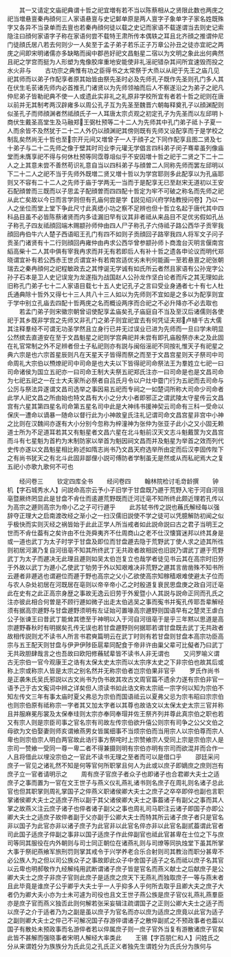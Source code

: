 <!-- { "loadSidebar": true } -->
　　其一又请定文庙祀典谓十哲之祀宜増有若不当以陈蔡相从之贤限此数也两庑之祀当増悬亶秦冉顔何三人家语悬亶与史记鄡单原是两人亶字子象单字子家名姓既殊字又各异不当录单而去亶也若秦冉顔何徒以载之史记而家语不载遂谓当去则史记索隐注曰顔何家语字子称在家语何尝不载特王肃所传本偶轶之耳且北齐顔之推谓仲尼门徒顔氏居八若去何则少一人矣至于孟子弟子若乐正子万章公孙丑之徒亦宜祀之两庑之间即宋明诸儒亦多缺略而闽中郡邑好祀文昌魁星二宿以为文明之象此出何典然且祀之学宫而挺为人形塑为鬼像胶庠重地安能使非礼滛祀错杂其间所宜速毁而投之水火非与
　　古功宗之典惟有功之臣得书之太常祭于大烝以从祀于先王之庙几见祀其师而以弟子作配享者原其始皆由祭先圣时必及先师孔子既作先圣则孔门多人其在伏生毛苌诸先师内必首推孔门诸贤以为先师领袖而后人不察遂沿之为弟子之祀凡仲尼弟子皆勒祀典不使一人或遗此实非礼之礼原非学校所宜有者若十哲之祀则在唐以前并无其制考两汉辟雍多以周公孔子互为先圣至魏晋六朝每释奠孔子以顔渊配则似圣孔子而师顔渊者然祗顔氏子一人耳唐太宗贞观之初定孔子为先圣而以左邱明卜商伏生戴圣高堂生及马融郑王弼杜预等二十二人为先师其中孔门弟子祗卜子夏一人而余皆不及然犹于二十二人外仍以顔渊祀其傍则既有先师又设配享而于是学校之制乱矣然尚无十哲也至宗开元间又増曾子一人于顔子之下同作配享且图二贤及七十弟子与二十二先师之像于壁其时司业李元瓘无学倡言四科弟子闵子骞辈虽列像庙堂而未膺享祀不得与何休杜预等同霑尊俎似乎不安因増十哲之祀于二贤之下二十二人之上其意未尝不善然苟识礼意自当以四科弟子与顔曽二人同称先师而罢左邱明以下二十二人之祀不当于先师外既増二贤又増十哲以为学宫耶则多此配享以为孔庙耶则又不容有二十二人之先师于庙于学两无一当而于是配享无已至赵宋无道初以王安石配顔曽而三既而以子思孟子配顔曽而四四配十哲定为牢不可破之称名而先师之祀从此亡矣故以今日而言学则但有孔庙何尝是学【説见绍兴府学陆教授问卷】乃以一人之坐位而堂上堂下争此尺寸此真缌小功之察不足辨也但十哲立名起于唐代其中四科品目虽不必皆陈蔡诸贤而内多诖漏旧早有议其非者祗从来品目不足优劣假如孔丛子称孔子四友祗顔回端木赐颛孙师仲由四人尸子称孔子六侍祗子路公西华子贡宰我顔回冉伯牛六人楚子西语昭王孔门有四不如则子贡顔回子路宰我四人将军文子问子贡圣门诸贤有十二行则顔回冉雍仲由冉求公西华曾参颛孙师卜商澹台灭明言偃南宫縚高柴十二人其中俱有宰我冉求而并无有若即后人有补十哲之遗各申论议而明代郑晓谓宜补有若公西赤王世贞谓宜补有若南宫适优劣未判何能画一至若悬亶之祀张朝瑞去之秦冉顔何之祀程敏政去之其悖诞无学诚有如氏所云者然且家语有公孙宠字公孙子石本是卫人史记误宠为龙遂指为战国赵人公孙龙作坚白论者而斥之其无理如此旧称孔门弟子七十二人家语目载七十五人史记孔子之言曰受业身通者七十有七人杜氏通典除十哲外又得七十三人共八十三人如以为先师则不宜如是之多以为配享则宜于学中别立孔庙去四配十哲两庑之名而概设两序而合祀之不必升降亦不必去取也
　　若孟门弟子则宋徽宗朝曾诏使配享孟庙矣孔子庙庭自不当及至汉后诸儒则各使祀于其乡既非学宫之先师又非孔门之弟子则宜祀宜去有何凭证夫郑卢植千古大儒其注释羣经不可谓无功圣学然且立身行已并无过误业已进为先师而一旦曰学未明显公然摈去直道安在至于文昌魁星之祀则学宫典祀并未尝有即孔庙殷祭亦未之及此固在礼官常制之外不足辨者但士子私祀则亦有説与闽俗滛祀不同按礼惟天子有祀星之典六宗是也六宗首星辰则凡在天星天子皆得而祭之而至于文昌宫星则天子祭司中司命周礼大宗伯以槱燎祀司中司命是也大夫以下皆得祀司命祭法王为羣姓立七祀一曰司命诸侯为国立五祀亦一曰司命王制大夫祭五祀郑氏注亦一曰司命是也是文昌司命为七祀五祀之一在士大夫家所必祭者自吕氏月令以户灶中霤门行为五祀而去司命与公厉与祭法异遂谓文昌司选举之事因易五祀而专祠之一如楚词所称大司命少司命者此学人祀文昌之所由始也特文昌有大小之分大小者即邪正之谓武陵太守星传云文昌宫有六星其第四星名司命第五星名司中此是大神纬书援神契云司命有三科一受命以保庆一遭命以谪暴一随命以督行此为小神故皇氏注礼记谓司命文昌宫星非宫中小神之比则在汉魏间亦遂有大小分别今忽称为梓潼神为张仲为张亚子此小之又小固无赖道士所为不足道耳若其又有魁星者文昌六星在北斗魁前汉天文志斗魁戴筐为文昌宫而斗有七星魁为首杓为末制防家以举首为魁因祠文昌而并及魁星为举首之效而列代史传亦遂以文昌魁星相比称述如隋志尚书乃文昌天府选举所由定而后汉李固传陛下之有尚书犹天之有北斗此固非鄙俚小説可傅防者学制虽无是然或从而私祀焉大之复五祀小亦歌九歌何不可也

　　经问卷三
　　钦定四库全书
　　经问卷四
　　翰林院检讨毛竒龄撰
　　钟机【字石城秀水人】问説命高宗云予小子旧学于甘盘既乃遯于荒野入宅于河自河徂亳暨厥终罔显此是甘盘不肻仕而逺遯荒野既而迁河迁亳不知所终此颇近理若孔传以为高宗之遯则高宗为帝小乙之子可行遯乎
　　此苏轼书传之説也蘓氏解经每以强辞夺正理大之启南渡改经之渐小之一扫汉儒旧説使不学之徒可以凭臆解防初闻之似乎极快而实则灭经之祸皆始于此此正学人所当戒者如此説命説曰古之君子当明王之世而不肻仕葢有之矣许由不仕尧舜夷齐不仕周商山之老不仕汉懐寳迷邦以终其身是或一道也武丁为太子时学于甘盘及即位而甘盘遯去隐于荒野武丁使人求之迹其所徃则初居河濵乃复自河徂亳不知其所终武丁无共政者故相説也旧説乃谓武丁遯于荒野武丁为太子而遯决无此理且遯则如吴太伯岂复立也哉学者徒见书云其在高宗时旧劳于外故以武丁为遯小乙使武丁劬劳于外以知艰难决非荒野之遯其言凿凿殊不知书所云遯者非遯逃也谓避位而遯于野也高宗之父小乙欲使高宗知稼穑艰难使避太子位而与农人杂处初居在河既居在亳则以帝辛帝小乙之时殷道复衰民思盘庚之政自河迁亳此在史有之此正高宗身歴之事故无逸云旧劳于外爰暨小人其説与説命正同而孔氏之注亦彼此相合何曽是不顾行遯如微子出走太伯逃吴之事而寃书并寃孔传耶吾辈解经须有据高宗遯野与甘盘遯野须明有左证始可置喙高宗遯野则国语早有之楚灵王虐白公子张谏王曰昔武丁能耸其徳至于神明以入于河自河徂亳于是乎三年黙以思道是高宗遯野春秋时有明据矣孔传无误也若甘盘遯野则何据耶若谓甘盘既去武丁无共政者故相传説则尤不读书人所言书君奭篇明云在武丁时则有若甘盘则甘盘本高宗功臣高宗与五王配天则甘盘与伊尹伊陟臣扈辈同配食于帝非许由巢父辈可比儗者乃曰武丁无共政胆肆哉言之也吾故曰欧阳修蘓轼辈皆不读书人非无谓也
　　又问罗喻义谓古无宗伯一官今观康王之诰有太保太史太宗而以太宗序太史之下非宗伯也故其后或称上宗或称宗人皆是太宗之别名然并无称宗伯者岂宗伯果非官乎
　　罗氏作尚书是正袭朱氏吴氏邪説以古文尚书为伪书故其攻古文周官篇不遗余力遂有宗伯非官一语予己于古文寃词中辨之详矣但人须读书如此诰文称太宗祗一宗字何以知为宗伯不知左传文三年有事太庙时夏父弗忌为宗伯而国语祗云以夏弗父忌为宗韦昭曰宗宗伯也则宗伯原有祗称宗一字者其又加太字者以其尊也故诰文以太保太史太宗三官并称且并服麻冕彤裳及太保奉珪则太宗亦奉同奉瑁并佐王祭齐列并尊此真宗伯之职也若又有宗人则是宗臣司事之官名宗有司故左传宗伯欲升僖公则宗有司争之公父文伯之母欲为文伯娶妻则师亥谓飨燕男女皆属细事不当烦宗伯而当用宗人以宗伯尊而宗人卑也则宗伯宗人明白两官故此诰行事方祭咤时上宗赞飨宗人受同上宗是宗伯宗人是宗司一赞飨一受同一尊一卑二者不得兼摄则明有宗伯亦明有宗司而欲混并而合作一人且将借此以埋没宗伯之一官此不读书无理之至者而可以是借口乎
　　邵廷采问庶子一官见之诸礼然不知是何等官何所职掌且何人为此或以庶子即嫡庶之庶则岂有庶子立一官者请明示之
　　周有庶子官庶子者众子也即诸子也合君卿大夫士之适庶子之事而置为一官在文王世子与燕义仪礼燕礼诸书则名庶子在周礼则名诸子总此官也但其职掌则周礼掌国子之倅燕义职诸侯卿大夫士之庶子之卒卒即倅也副也言职掌诸侯卿大夫士之适庶子所以副于其父诸侯卿大夫士之事葢诸子有副父之事而其人掌之故燕义注云庶子诸子也倅者诸子副父之事也周礼司马职注云诸子即国子亦即公卿大夫士之适庶子故倅者副于父亦副于公卿大夫士而特其所云诸子庶子者只是官名非以国子为此官亦非以诸子庶子为此官非以此官名倅亦非以此官名副贰葢谓此官者司此国子适庶子倅副之事非以国子适庶子作此倅副官也祗此官甚卑在士位之下与庶司等同其服役在内外朝则与司士同正朝位在诸燕礼则与司燎等同执烛堂下虽其所掌大事于祭祀燕飨军旅刑罚则掌其戒令于兴学养老合乐合射则司其教治而职分甚卑不必公族人为之但以司公族众子之事故即此众子中舍国子适子之名而祗以庶子名其官以云卑也明郝敬作九经解纯用武断谓诸子庶子皆是官名而燕义献士之后献庶子是公卿大夫士之庶子非庶子官则此庶子是适庶之庶天下无燕礼而独取庶子一等与燕末者且此毕竟是谁庶子公乎卿乎大夫士乎一人乎抑多人乎何所去取乎且卿大夫之庶子大者仍为卿大夫小亦为士未可遽为司役也且文王世子燕公族是庶子官仪礼燕礼燕羣臣亦是庶子官而燕义独否此则何解若张采妄辑注疏谓国子之正则公卿大夫士之适子而以庶子之介于适者乃为之副是虽以庶子为官名而亦以庶为适庶之庶竟以此官为适子之副则卿大夫士之倅己不可解况国子存游倅谓诸子之散倅副贰之不预政事者也葢以国子有散处未预政事而名游倅者若以倅属庶子则一庶子官外当复有游散诸庶子官矣此皆不甚解而强晓事者宋明人解经大率类此
　　王锡【字百朋仁和人】问姓氏之分从来谓姓分为族族分为氏此见之孔氏正义者独先生谓姓分为氏氏分为族何与
